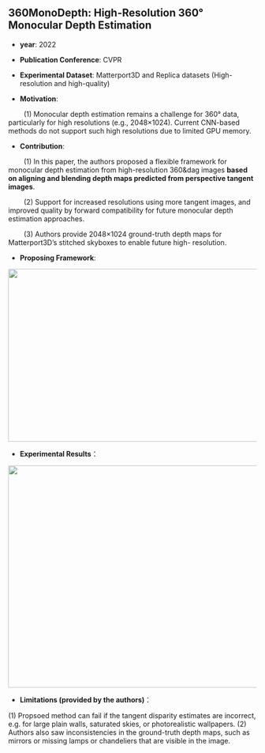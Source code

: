 ## 360MonoDepth: High-Resolution 360° Monocular Depth Estimation

- **year**: 2022

- **Publication Conference**: CVPR

- **Experimental Dataset**:  Matterport3D and Replica datasets (High-resolution and high-quality)

- **Motivation**:

&nbsp; &nbsp; &nbsp; &nbsp; (1) Monocular depth estimation remains a challenge for 360° data, particularly for high resolutions (e.g., 2048×1024). Current
CNN-based methods do not support such high resolutions due to limited GPU memory.

- **Contribution**:

&nbsp; &nbsp; &nbsp; &nbsp; (1)  In this paper, the authors proposed a flexible framework for monocular depth estimation from high-resolution 360&dag images **based on aligning and blending depth maps predicted from perspective tangent images**.

&nbsp; &nbsp; &nbsp; &nbsp; (2)  Support for increased resolutions using more tangent images, and improved quality by forward compatibility for future monocular depth estimation approaches.

&nbsp; &nbsp; &nbsp; &nbsp; (3) Authors provide 2048×1024 ground-truth depth maps for Matterport3D’s stitched skyboxes to enable future high- resolution.

- **Proposing Framework**:
<div align=center>
<img src="https://github.com/VLISLAB/360-DL-Survey/blob/main/Images/depth%20estimation/360Momodepth_framework.png" width="800" height="350">
</div>

- **Experimental Results**：
<div align=center>
<img src="https://github.com/VLISLAB/360-DL-Survey/blob/main/Images/depth%20estimation/360Momodepth_result.png" width="800" height="450">
</div>

- **Limitations (provided by the authors)**：

(1) Propsoed method can fail if the tangent disparity estimates are incorrect, e.g. for large plain walls, saturated skies, or photorealistic wallpapers. (2) Authors also saw inconsistencies in the ground-truth depth maps, such as mirrors or missing lamps or chandeliers that are visible in the image.

